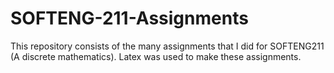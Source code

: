 # SOFTENG-211-Assignments
This repository consists of the many assignments that I did for SOFTENG211 (A discrete mathematics). Latex was used to make these assignments.
